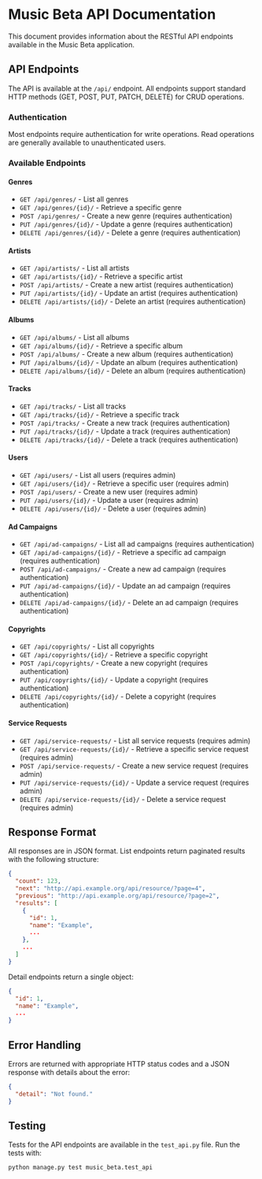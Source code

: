 # Music Beta API Documentation

This document provides information about the RESTful API endpoints available in the Music Beta application.

## API Endpoints

The API is available at the `/api/` endpoint. All endpoints support standard HTTP methods (GET, POST, PUT, PATCH, DELETE) for CRUD operations.

### Authentication

Most endpoints require authentication for write operations. Read operations are generally available to unauthenticated users.

### Available Endpoints

#### Genres

- `GET /api/genres/` - List all genres
- `GET /api/genres/{id}/` - Retrieve a specific genre
- `POST /api/genres/` - Create a new genre (requires authentication)
- `PUT /api/genres/{id}/` - Update a genre (requires authentication)
- `DELETE /api/genres/{id}/` - Delete a genre (requires authentication)

#### Artists

- `GET /api/artists/` - List all artists
- `GET /api/artists/{id}/` - Retrieve a specific artist
- `POST /api/artists/` - Create a new artist (requires authentication)
- `PUT /api/artists/{id}/` - Update an artist (requires authentication)
- `DELETE /api/artists/{id}/` - Delete an artist (requires authentication)

#### Albums

- `GET /api/albums/` - List all albums
- `GET /api/albums/{id}/` - Retrieve a specific album
- `POST /api/albums/` - Create a new album (requires authentication)
- `PUT /api/albums/{id}/` - Update an album (requires authentication)
- `DELETE /api/albums/{id}/` - Delete an album (requires authentication)

#### Tracks

- `GET /api/tracks/` - List all tracks
- `GET /api/tracks/{id}/` - Retrieve a specific track
- `POST /api/tracks/` - Create a new track (requires authentication)
- `PUT /api/tracks/{id}/` - Update a track (requires authentication)
- `DELETE /api/tracks/{id}/` - Delete a track (requires authentication)

#### Users

- `GET /api/users/` - List all users (requires admin)
- `GET /api/users/{id}/` - Retrieve a specific user (requires admin)
- `POST /api/users/` - Create a new user (requires admin)
- `PUT /api/users/{id}/` - Update a user (requires admin)
- `DELETE /api/users/{id}/` - Delete a user (requires admin)

#### Ad Campaigns

- `GET /api/ad-campaigns/` - List all ad campaigns (requires authentication)
- `GET /api/ad-campaigns/{id}/` - Retrieve a specific ad campaign (requires authentication)
- `POST /api/ad-campaigns/` - Create a new ad campaign (requires authentication)
- `PUT /api/ad-campaigns/{id}/` - Update an ad campaign (requires authentication)
- `DELETE /api/ad-campaigns/{id}/` - Delete an ad campaign (requires authentication)

#### Copyrights

- `GET /api/copyrights/` - List all copyrights
- `GET /api/copyrights/{id}/` - Retrieve a specific copyright
- `POST /api/copyrights/` - Create a new copyright (requires authentication)
- `PUT /api/copyrights/{id}/` - Update a copyright (requires authentication)
- `DELETE /api/copyrights/{id}/` - Delete a copyright (requires authentication)

#### Service Requests

- `GET /api/service-requests/` - List all service requests (requires admin)
- `GET /api/service-requests/{id}/` - Retrieve a specific service request (requires admin)
- `POST /api/service-requests/` - Create a new service request (requires admin)
- `PUT /api/service-requests/{id}/` - Update a service request (requires admin)
- `DELETE /api/service-requests/{id}/` - Delete a service request (requires admin)

## Response Format

All responses are in JSON format. List endpoints return paginated results with the following structure:

```json
{
  "count": 123,
  "next": "http://api.example.org/api/resource/?page=4",
  "previous": "http://api.example.org/api/resource/?page=2",
  "results": [
    {
      "id": 1,
      "name": "Example",
      ...
    },
    ...
  ]
}
```

Detail endpoints return a single object:

```json
{
  "id": 1,
  "name": "Example",
  ...
}
```

## Error Handling

Errors are returned with appropriate HTTP status codes and a JSON response with details about the error:

```json
{
  "detail": "Not found."
}
```

## Testing

Tests for the API endpoints are available in the `test_api.py` file. Run the tests with:

```bash
python manage.py test music_beta.test_api
```